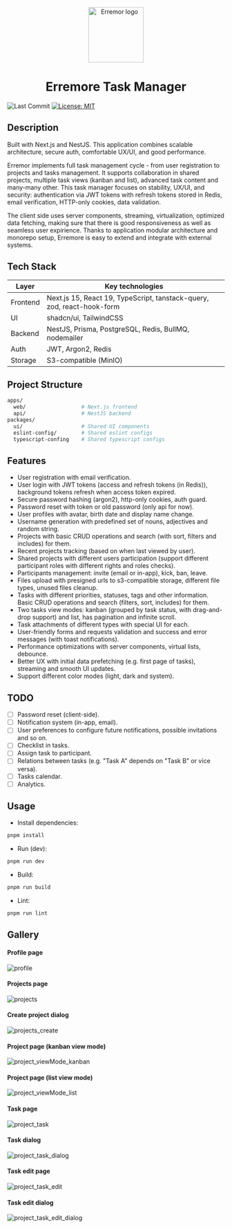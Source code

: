 <div align="center">
  <a href="https://nextjs.org">
    <picture>
      <source media="(prefers-color-scheme: dark)" srcset="https://github.com/user-attachments/assets/95b669a7-0b25-4380-8b6d-d4c1411e88cc">
      <img alt="Erremor logo" src="https://github.com/user-attachments/assets/95b669a7-0b25-4380-8b6d-d4c1411e88cc" height="128">
    </picture>
  </a>
  <h1>Erremore Task Manager</h1>
</div>

![Last Commit](https://img.shields.io/github/last-commit/AshedFox/erremor-task-manager?logo=github&logoColor=white)
[![License: MIT](https://img.shields.io/badge/License-MIT-green.svg)](LICENSE)

## Description

Built with Next.js and NestJS. This application combines scalable architecture, secure auth, comfortable UX/UI, and good performance.

Erremor implements full task management cycle - from user registration to projects and tasks management. It supports collaboration in shared projects, multiple task views (kanban and list), advanced task content and many-many other. This task manager focuses on stability, UX/UI, and security: authentication via JWT tokens with refresh tokens stored in Redis, email verification, HTTP-only cookies, data validation.

The client side uses server components, streaming, virtualization, optimized data fetching, making sure that there is good responsiveness as well as seamless user expirience. Thanks to application modular architecture and monorepo setup, Erremore is easy to extend and integrate with external systems.

## Tech Stack

| Layer         | Key technologies                                                       |
|---------------|------------------------------------------------------------------------|
| Frontend      | Next.js 15, React 19, TypeScript, tanstack-query, zod, react-hook-form |
| UI            | shadcn/ui, TailwindCSS                                                 |
| Backend       | NestJS, Prisma, PostgreSQL, Redis, BullMQ, nodemailer                  |
| Auth          | JWT, Argon2, Redis                                                     |
| Storage       | S3-compatible (MinIO)                                                  |


## Project Structure

```bash
apps/
  web/                  # Next.js frontend
  api/                  # NestJS backend
packages/
  ui/                   # Shared UI components
  eslint-config/        # Shared eslint configs
  typescript-confing    # Shared typescript configs
```

## Features

- User registration with email verification.
- User login with JWT tokens (access and refresh tokens (in Redis)), background tokens refresh when access token expired.
- Secure password hashing (argon2), http-only cookies, auth guard.
- Password reset with token or old password (only api for now).
- User profiles with avatar, birth date and display name change.
- Username generation with predefined set of nouns, adjectives and random string.
- Projects with basic CRUD operations and search (with sort, filters and includes) for them.
- Recent projects tracking (based on when last viewed by user).
- Shared projects with different users participation (support different participant roles with different rights and roles checks).
- Participants management: invite (email or in-app), kick, ban, leave.
- Files upload with presigned urls to s3-compatible storage, different file types, unused files cleanup.
- Tasks with different priorities, statuses, tags and other information. Basic CRUD operations and search (filters, sort, includes) for them.
- Two tasks view modes: kanban (grouped by task status, with drag-and-drop support) and list, has pagination and infinite scroll.
- Task attachments of different types with special UI for each.
- User-friendly forms and requests validation and success and error messages (with toast notifications).
- Performance optimizations with server components, virtual lists, debounce.
- Better UX with initial data prefetching (e.g. first page of tasks), streaming and smooth UI updates.
- Support different color modes (light, dark and system).

## TODO

- [ ] Password reset (client-side).
- [ ] Notification system (in-app, email).
- [ ] User preferences to configure future notifications, possible invitations and so on.
- [ ] Checklist in tasks.
- [ ] Assign task to participant.
- [ ] Relations between tasks (e.g. "Task A" depends on "Task B" or vice versa).
- [ ] Tasks calendar.
- [ ] Analytics.

## Usage

- Install dependencies:

```bash
pnpm install
```

- Run (dev):

```bash
pnpm run dev
```

- Build:

```bash
pnpm run build
```

- Lint:

```bash
pnpm run lint
```

## Gallery

#### Profile page

<img alt="profile" src="https://github.com/user-attachments/assets/13359e6c-25b9-4700-aaaf-21fb88f0a9e4" />

#### Projects page

<img alt="projects" src="https://github.com/user-attachments/assets/02fe5fe7-6859-46c4-a8ca-577950905510" />

#### Create project dialog

<img alt="projects_create" src="https://github.com/user-attachments/assets/c0ab9509-655e-4dfc-9459-7421de7d8225" />

#### Project page (kanban view mode)

<img alt="project_viewMode_kanban" src="https://github.com/user-attachments/assets/bc274dd4-6ba9-4e4f-9be8-26db736837b4" />

#### Project page (list view mode)

<img alt="project_viewMode_list" src="https://github.com/user-attachments/assets/b51dac2c-fa7b-406c-9146-1312c7a53245" />

#### Task page

<img alt="project_task" src="https://github.com/user-attachments/assets/a2153426-8591-42a1-aabe-70163888476b" />

#### Task dialog

<img alt="project_task_dialog"  src="https://github.com/user-attachments/assets/7ea14154-9964-4a74-a932-d6d12bf341f5" />

#### Task edit page

<img alt="project_task_edit" src="https://github.com/user-attachments/assets/87bef960-0eb0-4318-b71f-f00a7073d643" />

#### Task edit dialog

<img alt="project_task_edit_dialog" src="https://github.com/user-attachments/assets/70fe9d4c-3320-430e-9147-9292ebbd4e81" />
